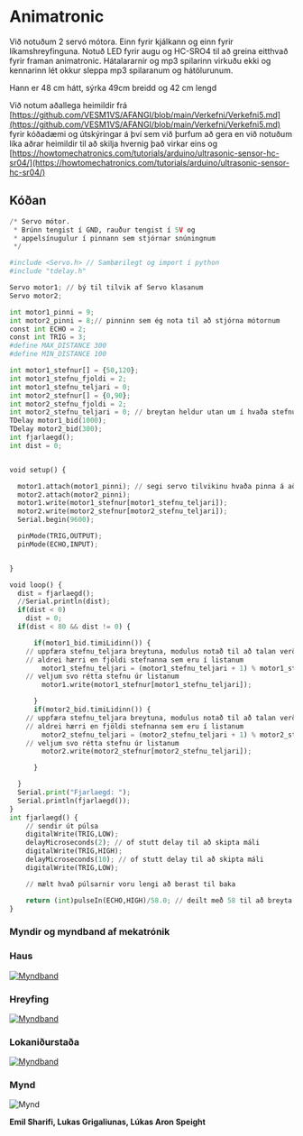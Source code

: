 # Animatronic

Við notuðum 2 servó mótora. Einn fyrir kjálkann og einn fyrir líkamshreyfinguna. Notuð LED fyrir augu og HC-SRO4 til að greina eitthvað fyrir framan animatronic. Hátalararnir og mp3 spilarinn virkuðu ekki og kennarinn lét okkur sleppa mp3 spilaranum og hátölurunum.

Hann er 48 cm hátt, sýrka 49cm breidd og 42 cm lengd

Við notum aðallega heimildir frá [https://github.com/VESM1VS/AFANGI/blob/main/Verkefni/Verkefni5.md](https://github.com/VESM1VS/AFANGI/blob/main/Verkefni/Verkefni5.md) fyrir kóðadæmi og útskýringar á því sem við þurfum að gera en við notuðum líka aðrar heimildir til að skilja hvernig það virkar eins og [https://howtomechatronics.com/tutorials/arduino/ultrasonic-sensor-hc-sr04/](https://howtomechatronics.com/tutorials/arduino/ultrasonic-sensor-hc-sr04/)

## Kóðan

```python
/* Servo mótor.
 * Brúnn tengist í GND, rauður tengist í 5V og 
 * appelsínugulur í pinnann sem stjórnar snúningnum
 */

#include <Servo.h> // Sambærilegt og import í python
#include "tdelay.h"

Servo motor1; // bý til tilvik af Servo klasanum
Servo motor2;

int motor1_pinni = 9; 
int motor2_pinni = 8;// pinninn sem ég nota til að stjórna mótornum
const int ECHO = 2; 
const int TRIG = 3; 
#define MAX_DISTANCE 300
#define MIN_DISTANCE 100

int motor1_stefnur[] = {50,120}; 
int motor1_stefnu_fjoldi = 2; 
int motor1_stefnu_teljari = 0;
int motor2_stefnur[] = {0,90}; 
int motor2_stefnu_fjoldi = 2; 
int motor2_stefnu_teljari = 0; // breytan heldur utan um í hvaða stefnu mótorinn á að benda
TDelay motor1_bid(1000);
TDelay motor2_bid(300); 
int fjarlaegd(); 
int dist = 0;


void setup() {

  motor1.attach(motor1_pinni); // segi servo tilvikinu hvaða pinna á að nota
  motor2.attach(motor2_pinni);
  motor1.write(motor1_stefnur[motor1_stefnu_teljari]);
  motor2.write(motor2_stefnur[motor2_stefnu_teljari]);
  Serial.begin(9600); 

  pinMode(TRIG,OUTPUT);
  pinMode(ECHO,INPUT);


}

void loop() {
  dist = fjarlaegd();
  //Serial.println(dist);
  if(dist < 0)
    dist = 0;
  if(dist < 80 && dist != 0) {

      if(motor1_bid.timiLidinn()) {
    // uppfæra stefnu_teljara breytuna, modulus notað til að talan verði
    // aldrei hærri en fjöldi stefnanna sem eru í listanum
        motor1_stefnu_teljari = (motor1_stefnu_teljari + 1) % motor1_stefnu_fjoldi;
    // veljum svo rétta stefnu úr listanum
        motor1.write(motor1_stefnur[motor1_stefnu_teljari]);

      }
      if(motor2_bid.timiLidinn()) {
    // uppfæra stefnu_teljara breytuna, modulus notað til að talan verði
    // aldrei hærri en fjöldi stefnanna sem eru í listanum
        motor2_stefnu_teljari = (motor2_stefnu_teljari + 1) % motor2_stefnu_fjoldi;
    // veljum svo rétta stefnu úr listanum
        motor2.write(motor2_stefnur[motor2_stefnu_teljari]);

      }

  }
  Serial.print("Fjarlaegd: ");
  Serial.println(fjarlaegd());
}
int fjarlaegd() {
    // sendir út púlsa
    digitalWrite(TRIG,LOW);
    delayMicroseconds(2); // of stutt delay til að skipta máli
    digitalWrite(TRIG,HIGH);
    delayMicroseconds(10); // of stutt delay til að skipta máli
    digitalWrite(TRIG,LOW);

    // mælt hvað púlsarnir voru lengi að berast til baka

    return (int)pulseIn(ECHO,HIGH)/58.0; // deilt með 58 til að breyta í cm
}
```

### Myndir og myndband af mekatrónik

### Haus

[![Myndband](https://i.ytimg.com/vi/jkB-AlOwPUE/hq2.jpg?sqp=-oaymwE9CNACELwBSFryq4qpAy8IARUAAAAAGAAlAADIQj0AgKJDeAHwAQH4Ac4FgAKACooCDAgAEAEYSiBlKEcwDw==&rs=AOn4CLBIq4EuMFZlA7SF92BV9sHLipYARg)](https://youtube.com/shorts/jkB-AlOwPUE?feature=share)

### Hreyfing

[![Myndband](https://i9.ytimg.com/vi/M5PZUiJe6Es/mqdefault.jpg?sqp=CNDf9p8G-oaymwEoCMACELQB8quKqQMcGADwAQH4AYwCgALgA4oCDAgAEAEYZSBMKD4wDw==&rs=AOn4CLDnlBSueFqayNqS2RCTTPgRxc0X3A)](https://www.youtube.com/shorts/M5PZUiJe6Es)

### Lokaniðurstaða

[![Myndband](https://i9.ytimg.com/vi/p6S7PY_sBiY/mqdefault.jpg?sqp=CNDf9p8G-oaymwEoCMACELQB8quKqQMcGADwAQH4AYwCgALgA4oCDAgAEAEYciBUKD8wDw==&rs=AOn4CLAgXghaWrP8WoIbmo_QBfD5Yf7P8g)](https://www.youtube.com/shorts/p6S7PY_sBiY)

### Mynd 

![Mynd](https://cdn.discordapp.com/attachments/1062375783718469663/1080034786132897802/20230220_120658.jpg)

**Emil Sharifi, Lukas Grigaliunas, Lúkas Aron Speight**
